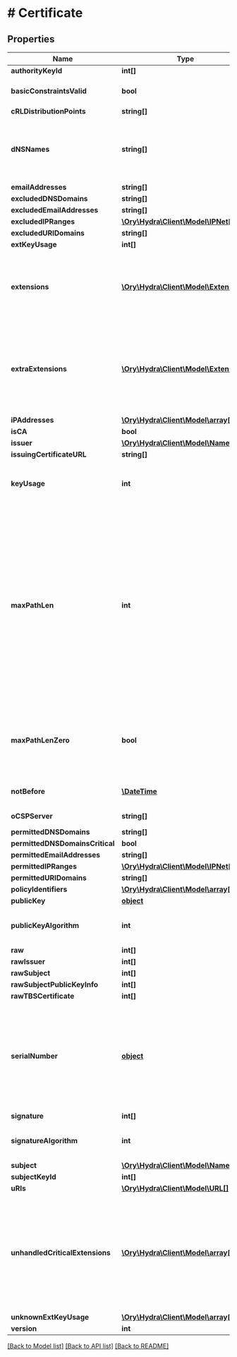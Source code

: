 # # Certificate

## Properties

Name | Type | Description | Notes
------------ | ------------- | ------------- | -------------
**authorityKeyId** | **int[]** | authority key Id | [optional] 
**basicConstraintsValid** | **bool** | BasicConstraintsValid indicates whether IsCA, MaxPathLen, and MaxPathLenZero are valid. | [optional] 
**cRLDistributionPoints** | **string[]** | CRL Distribution Points | [optional] 
**dNSNames** | **string[]** | Subject Alternate Name values. (Note that these values may not be valid if invalid values were contained within a parsed certificate. For example, an element of DNSNames may not be a valid DNS domain name.) | [optional] 
**emailAddresses** | **string[]** | email addresses | [optional] 
**excludedDNSDomains** | **string[]** | excluded DNS domains | [optional] 
**excludedEmailAddresses** | **string[]** | excluded email addresses | [optional] 
**excludedIPRanges** | [**\Ory\Hydra\Client\Model\IPNet[]**](IPNet.md) | excluded IP ranges | [optional] 
**excludedURIDomains** | **string[]** | excluded URI domains | [optional] 
**extKeyUsage** | **int[]** | ext key usage | [optional] 
**extensions** | [**\Ory\Hydra\Client\Model\Extension[]**](Extension.md) | Extensions contains raw X.509 extensions. When parsing certificates, this can be used to extract non-critical extensions that are not parsed by this package. When marshaling certificates, the Extensions field is ignored, see ExtraExtensions. | [optional] 
**extraExtensions** | [**\Ory\Hydra\Client\Model\Extension[]**](Extension.md) | ExtraExtensions contains extensions to be copied, raw, into any marshaled certificates. Values override any extensions that would otherwise be produced based on the other fields. The ExtraExtensions field is not populated when parsing certificates, see Extensions. | [optional] 
**iPAddresses** | [**\Ory\Hydra\Client\Model\array[]**](array.md) | IP addresses | [optional] 
**isCA** | **bool** | is c a | [optional] 
**issuer** | [**\Ory\Hydra\Client\Model\Name**](Name.md) |  | [optional] 
**issuingCertificateURL** | **string[]** | issuing certificate URL | [optional] 
**keyUsage** | **int** | KeyUsage KeyUsage KeyUsage KeyUsage represents the set of actions that are valid for a given key. It&#39;s a bitmap of the KeyUsage* constants. | [optional] 
**maxPathLen** | **int** | MaxPathLen and MaxPathLenZero indicate the presence and value of the BasicConstraints&#39; \&quot;pathLenConstraint\&quot;.  When parsing a certificate, a positive non-zero MaxPathLen means that the field was specified, -1 means it was unset, and MaxPathLenZero being true mean that the field was explicitly set to zero. The case of MaxPathLen&#x3D;&#x3D;0 with MaxPathLenZero&#x3D;&#x3D;false should be treated equivalent to -1 (unset).  When generating a certificate, an unset pathLenConstraint can be requested with either MaxPathLen &#x3D;&#x3D; -1 or using the zero value for both MaxPathLen and MaxPathLenZero. | [optional] 
**maxPathLenZero** | **bool** | MaxPathLenZero indicates that BasicConstraintsValid&#x3D;&#x3D;true and MaxPathLen&#x3D;&#x3D;0 should be interpreted as an actual maximum path length of zero. Otherwise, that combination is interpreted as MaxPathLen not being set. | [optional] 
**notBefore** | [**\DateTime**](\DateTime.md) | not before Format: date-time Format: date-time Format: date-time | [optional] 
**oCSPServer** | **string[]** | RFC 5280, 4.2.2.1 (Authority Information Access) | [optional] 
**permittedDNSDomains** | **string[]** | permitted DNS domains | [optional] 
**permittedDNSDomainsCritical** | **bool** | Name constraints | [optional] 
**permittedEmailAddresses** | **string[]** | permitted email addresses | [optional] 
**permittedIPRanges** | [**\Ory\Hydra\Client\Model\IPNet[]**](IPNet.md) | permitted IP ranges | [optional] 
**permittedURIDomains** | **string[]** | permitted URI domains | [optional] 
**policyIdentifiers** | [**\Ory\Hydra\Client\Model\array[]**](array.md) | policy identifiers | [optional] 
**publicKey** | [**object**](.md) | public key | [optional] 
**publicKeyAlgorithm** | **int** | PublicKeyAlgorithm PublicKeyAlgorithm PublicKeyAlgorithm public key algorithm | [optional] 
**raw** | **int[]** | raw | [optional] 
**rawIssuer** | **int[]** | raw issuer | [optional] 
**rawSubject** | **int[]** | raw subject | [optional] 
**rawSubjectPublicKeyInfo** | **int[]** | raw subject public key info | [optional] 
**rawTBSCertificate** | **int[]** | raw t b s certificate | [optional] 
**serialNumber** | [**object**](.md) | Operations always take pointer arguments (*Int) rather than Int values, and each unique Int value requires its own unique *Int pointer. To \&quot;copy\&quot; an Int value, an existing (or newly allocated) Int must be set to a new value using the Int.Set method; shallow copies of Ints are not supported and may lead to errors. | [optional] 
**signature** | **int[]** | signature | [optional] 
**signatureAlgorithm** | **int** | SignatureAlgorithm SignatureAlgorithm SignatureAlgorithm signature algorithm | [optional] 
**subject** | [**\Ory\Hydra\Client\Model\Name**](Name.md) |  | [optional] 
**subjectKeyId** | **int[]** | subject key Id | [optional] 
**uRIs** | [**\Ory\Hydra\Client\Model\URL[]**](URL.md) | u r is | [optional] 
**unhandledCriticalExtensions** | [**\Ory\Hydra\Client\Model\array[]**](array.md) | UnhandledCriticalExtensions contains a list of extension IDs that were not (fully) processed when parsing. Verify will fail if this slice is non-empty, unless verification is delegated to an OS library which understands all the critical extensions.  Users can access these extensions using Extensions and can remove elements from this slice if they believe that they have been handled. | [optional] 
**unknownExtKeyUsage** | [**\Ory\Hydra\Client\Model\array[]**](array.md) | unknown ext key usage | [optional] 
**version** | **int** | version | [optional] 

[[Back to Model list]](../../README.md#documentation-for-models) [[Back to API list]](../../README.md#documentation-for-api-endpoints) [[Back to README]](../../README.md)


